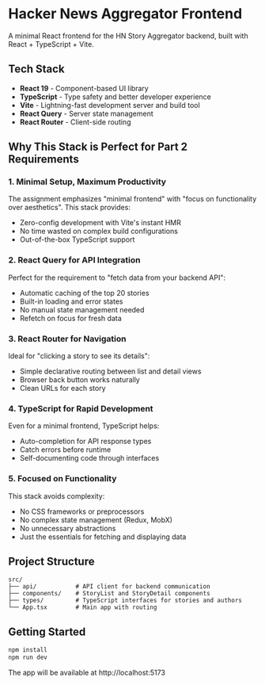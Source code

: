 # Hacker News Aggregator Frontend

A minimal React frontend for the HN Story Aggregator backend, built with React + TypeScript + Vite.

## Tech Stack

- **React 19** - Component-based UI library
- **TypeScript** - Type safety and better developer experience
- **Vite** - Lightning-fast development server and build tool
- **React Query** - Server state management
- **React Router** - Client-side routing

## Why This Stack is Perfect for Part 2 Requirements

### 1. **Minimal Setup, Maximum Productivity**
The assignment emphasizes "minimal frontend" with "focus on functionality over aesthetics". This stack provides:
- Zero-config development with Vite's instant HMR
- No time wasted on complex build configurations
- Out-of-the-box TypeScript support

### 2. **React Query for API Integration**
Perfect for the requirement to "fetch data from your backend API":
- Automatic caching of the top 20 stories
- Built-in loading and error states
- No manual state management needed
- Refetch on focus for fresh data

### 3. **React Router for Navigation**
Ideal for "clicking a story to see its details":
- Simple declarative routing between list and detail views
- Browser back button works naturally
- Clean URLs for each story

### 4. **TypeScript for Rapid Development**
Even for a minimal frontend, TypeScript helps:
- Auto-completion for API response types
- Catch errors before runtime
- Self-documenting code through interfaces

### 5. **Focused on Functionality**
This stack avoids complexity:
- No CSS frameworks or preprocessors
- No complex state management (Redux, MobX)
- No unnecessary abstractions
- Just the essentials for fetching and displaying data

## Project Structure

```
src/
├── api/           # API client for backend communication
├── components/    # StoryList and StoryDetail components
├── types/         # TypeScript interfaces for stories and authors
└── App.tsx        # Main app with routing
```

## Getting Started

```bash
npm install
npm run dev
```

The app will be available at http://localhost:5173
